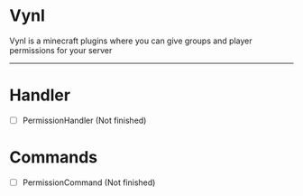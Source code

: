 # Vynl
Vynl is a minecraft plugins where you can give groups and player permissions for your server

---

# Handler 
- [ ] PermissionHandler (Not finished)

# Commands
- [ ] PermissionCommand (Not finished)

